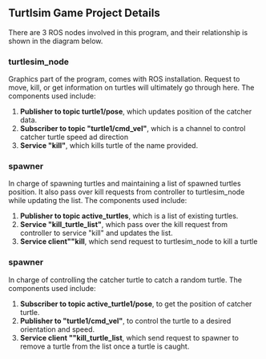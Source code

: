 ## Turtlsim Game Project Details 
There are 3 ROS nodes involved in this program, and their relationship is shown in the diagram below. 

### turtlesim_node
Graphics part of the program, comes with ROS installation. Request to move, kill, or get information on turtles will ultimately go through here. The components used include:
1. **Publisher to topic turtle1/pose**, which updates position of the catcher data.
2. **Subscriber to topic "turtle1/cmd_vel"**, which is a channel to control catcher turtle speed ad direction 
3. **Service "kill"**, which kills turtle of the name provided.

### spawner 
In charge of spawning  turtles and maintaining a list of spawned turtles position. It also pass over kill requests from controller to turtlesim_node while updating the list. The components used include:
1. **Publisher to topic active_turtles**, which is a list of existing turtles.
2. **Service "kill_turtle_list"**, which pass over the kill request from controller to service "kill" and updates the list.
3. **Service client""kill**, which send request to turtlesim_node to kill a turtle 

### spawner 
In charge of controlling the catcher turtle to catch a random turtle. The components used include:
1. **Subscriber to topic active_turtle1/pose**, to get the position of catcher turtle.
2. **Publisher to  "turtle1/cmd_vel"**, to control the turtle to a desired orientation and speed. 
3. **Service client ""kill_turtle_list**, which send request to spawner to remove a turtle from the list once a turtle is caught. 
